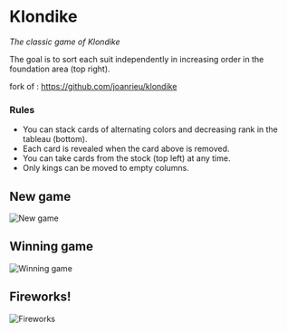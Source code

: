 # Klondike

*The classic game of Klondike*

The goal is to sort each suit independently in increasing order in the foundation area (top right).

fork of : https://github.com/joanrieu/klondike

### Rules
- You can stack cards of alternating colors and decreasing rank in the tableau (bottom).
- Each card is revealed when the card above is removed.
- You can take cards from the stock (top left) at any time.
- Only kings can be moved to empty columns.

## New game
![New game](https://i.imgur.com/dB6OxvZ.png)

## Winning game
![Winning game](https://i.imgur.com/uesYPv4.png)

## Fireworks!
![Fireworks](https://i.imgur.com/2v4ns4L.png)

